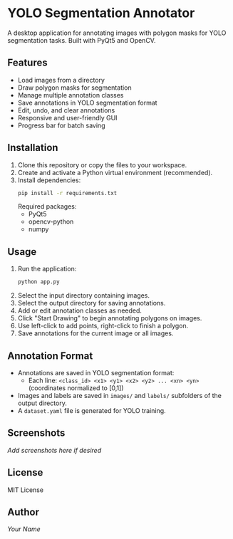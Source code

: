 # YOLO Segmentation Annotator

A desktop application for annotating images with polygon masks for YOLO segmentation tasks. Built with PyQt5 and OpenCV.

## Features
- Load images from a directory
- Draw polygon masks for segmentation
- Manage multiple annotation classes
- Save annotations in YOLO segmentation format
- Edit, undo, and clear annotations
- Responsive and user-friendly GUI
- Progress bar for batch saving

## Installation
1. Clone this repository or copy the files to your workspace.
2. Create and activate a Python virtual environment (recommended).
3. Install dependencies:
   ```bash
   pip install -r requirements.txt
   ```
   Required packages:
   - PyQt5
   - opencv-python
   - numpy

## Usage
1. Run the application:
   ```bash
   python app.py
   ```
2. Select the input directory containing images.
3. Select the output directory for saving annotations.
4. Add or edit annotation classes as needed.
5. Click "Start Drawing" to begin annotating polygons on images.
6. Use left-click to add points, right-click to finish a polygon.
7. Save annotations for the current image or all images.

## Annotation Format
- Annotations are saved in YOLO segmentation format:
  - Each line: `<class_id> <x1> <y1> <x2> <y2> ... <xn> <yn>` (coordinates normalized to [0,1])
- Images and labels are saved in `images/` and `labels/` subfolders of the output directory.
- A `dataset.yaml` file is generated for YOLO training.

## Screenshots
*Add screenshots here if desired*

## License
MIT License

## Author
*Your Name*

